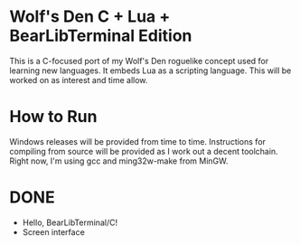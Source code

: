 # Wolf's Den C + Lua + BearLibTerminal Edition

This is a C-focused port of my Wolf's Den roguelike concept used for learning new languages. It embeds Lua as a scripting language.
This will be worked on as interest and time allow.

# How to Run

Windows releases will be provided from time to time. Instructions for compiling from source will be provided as I work out a decent
toolchain. Right now, I'm using gcc and ming32w-make from MinGW.

# DONE

* Hello, BearLibTerminal/C!
* Screen interface


